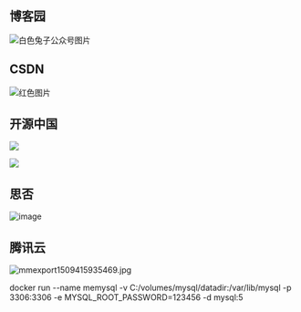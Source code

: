 
## 博客园

![白色兔子公众号图片](https://img2020.cnblogs.com/blog/1246875/202008/1246875-20200822203040972-1191312426.jpg)

## CSDN

![红色图片](https://img-blog.csdnimg.cn/20200823205821154.jpg?x-oss-process=image/watermark,type_ZmFuZ3poZW5naGVpdGk,shadow_10,text_aHR0cHM6Ly9ibG9nLmNzZG4ubmV0L3p5bmRldg==,size_16,color_FFFFFF,t_70#pic_center)

## 开源中国

![](https://oscimg.oschina.net/oscnet/bb304519-8af5-4585-b13b-6c066a8af321.jpg)

![](https://oscimg.oschina.net/oscnet/up-856b020597942dac880b1ffbaaae4eb9e37.bmp)

## 思否

![image](/img/bVbOHou)

## 腾讯云

![mmexport1509415935469.jpg](https://ask8088-private-1251520898.cn-south.myqcloud.com/developer-images/article/1444122/81gkp4we4l.jpg?q-sign-algorithm=sha1&q-ak=AKID2uZ1FGBdx1pNgjE3KK4YliPpzyjLZvug&q-sign-time=1600268524;1600275724&q-key-time=1600268524;1600275724&q-header-list=&q-url-param-list=&q-signature=838ccd56c20ec853bdce269dcbf2fa5bca652db9)









docker run --name memysql -v C:/volumes/mysql/datadir:/var/lib/mysql -p 3306:3306 -e MYSQL_ROOT_PASSWORD=123456 -d mysql:5